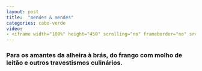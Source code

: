 ```yaml
---
layout: post
title:  "mendes & mendes"
categories: cabo-verde
video: 
- <iframe width="100%" height="450" scrolling="no" frameborder="no" src="https://w.soundcloud.com/player/?url=https%3A//api.soundcloud.com/tracks/46226188&amp;auto_play=false&amp;hide_related=false&amp;show_comments=true&amp;show_user=true&amp;show_reposts=false&amp;visual=true"></iframe>
---
```


### Para os amantes da alheira à brás, do frango com molho de leitão e outros travestismos culinários. 